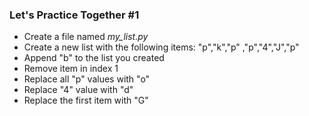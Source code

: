 ### Let's Practice Together \#1 

- Create a file named *my_list.py*
- Create a new list with the following items: "p","k","p" ,"p","4","J","p"
- Append "b" to the list you created
- Remove item in index 1
- Replace all "p" values with "o"
- Replace "4" value with "d"
- Replace the first item with "G"
